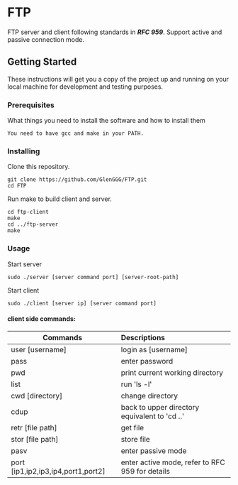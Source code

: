 # FTP

FTP server and client following standards in ***RFC 959***. Support active and passive connection mode.

## Getting Started

These instructions will get you a copy of the project up and running on your local machine for development and testing purposes.

### Prerequisites

What things you need to install the software and how to install them

```
You need to have gcc and make in your PATH.
```

### Installing

Clone this repository.

```
git clone https://github.com/GlenGGG/FTP.git
cd FTP
```

Run make to build client and server.

```
cd ftp-client
make
cd ../ftp-server
make
```
### Usage

Start server

```
sudo ./server [server command port] [server-root-path]
```

Start client

```
sudo ./client [server ip] [server command port]
```

#### client side commands:

| Commands                           | Descriptions                                    |
| ---------------------------------- | :---------------------------------------------- |
| user [username]                    | login as [username]                             |
| pass                               | enter password                                  |
| pwd                                | print current working directory                 |
| list                               | run 'ls -l'                                     |
| cwd [directory]                    | change directory                                |
| cdup                               | back to upper directory equivalent to 'cd ..'   |
| retr [file path]                   | get file                                        |
| stor [file path]                   | store file                                      |
| pasv                               | enter passive mode                              |
| port [ip1,ip2,ip3,ip4,port1,port2] | enter active mode, refer to RFC 959 for details |
